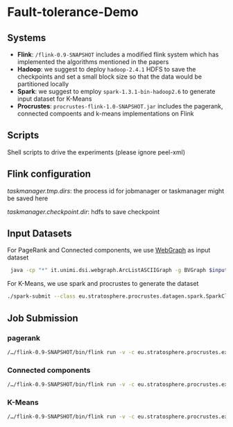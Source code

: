 # Fault-tolerance-Demo

## Systems

* **Flink**: ```/flink-0.9-SNAPSHOT``` includes a modified flink system which has implemented the algorithms mentioned in the papers
* **Hadoop**: we suggest to deploy ```hadoop-2.4.1``` HDFS to save the checkpoints and set a small block size so that the data would be partitioned locally
* **Spark**: we suggest to employ ```spark-1.3.1-bin-hadoop2.6``` to generate input dataset for K-Means 
* **Procrustes**: ```procrustes-flink-1.0-SNAPSHOT.jar``` includes the pagerank, connected compoents and k-means implementations on Flink

## Scripts

Shell scripts to drive the experiments (please ignore peel-xml)

## Flink configuration

*taskmanager.tmp.dirs*: the process id for jobmanager or taskmanager might be saved here

*taskmanager.checkpoint.dir*: hdfs to save checkpoint

## Input Datasets

For PageRank and Connected components, we use [WebGraph](http://law.di.unimi.it/datasets.php) as input dataset

```bash
 java -cp "*" it.unimi.dsi.webgraph.ArcListASCIIGraph -g BVGraph $input path$ $output path$
 ```
For K-Means, we use spark and procrustes to generate the dataset

```bash
./spark-submit --class eu.stratosphere.procrustes.datagen.spark.SparkClusterGenerator ../procrustes-datagen-1.0-SNAPSHOT.jar spark://localhost:port $#parallelism$ $#items$ file://clusters-D3-K3.csv hdfs://.../input/clusters
 ```

## Job Submission

### pagerank
```bash
/…/flink-0.9-SNAPSHOT/bin/flink run -v -c eu.stratosphere.procrustes.experiments.recovery.PageRank ${app.path.jobs}/procrustes-flink-1.0.SNAPSHOT.jar ${system.hadoop-2.path.input}/input ${system.hadoop-2.path.output}/output *#(iteration)* *#(checkpoint interval)*
```

### Connected components
```bash
/…/flink-0.9-SNAPSHOT/bin/flink run -v -c eu.stratosphere.procrustes.experiments.recovery.ConnectedComponentsBulk ${app.path.jobs}/procrustes-flink-1.0.SNAPSHOT.jar ${system.hadoop-2.path.input}/webbase-raw ${system.hadoop-2.path.output}/concomp *#(iteration)* *#(checkpoint interval)*
```

### K-Means
```bash
/…/flink-0.9-SNAPSHOT/bin/flink run -v -c eu.stratosphere.procrustes.experiments.recovery.KMeansPureTuple /…/procrustes-flink-1.0-SNAPSHOT.jar hdfs://… /input/points hdfs://…/input/centroid hdfs://…/output *#(iteration)* *#(checkpoint interval)*
```